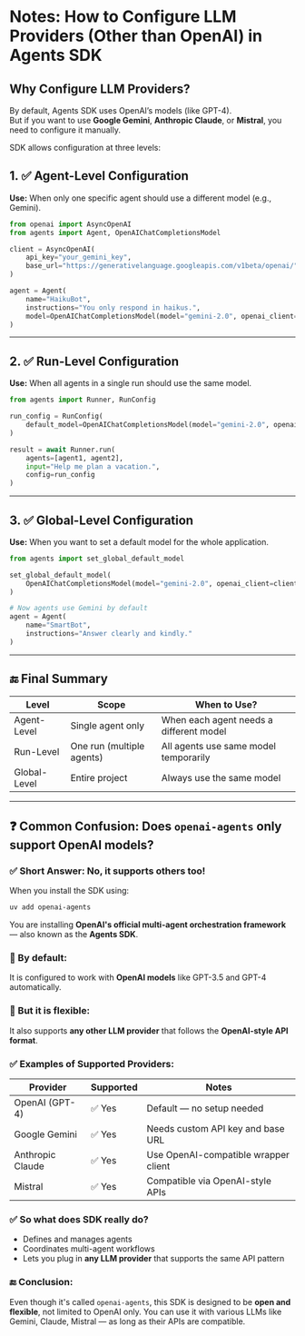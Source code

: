 # Notes: How to Configure LLM Providers (Other than OpenAI) in Agents SDK


##  Why Configure LLM Providers?
By default, Agents SDK uses OpenAI’s models (like GPT-4).  
But if you want to use **Google Gemini**, **Anthropic Claude**, or **Mistral**, you need to configure it manually.

SDK allows configuration at three levels:


## 1. ✅ Agent-Level Configuration

**Use:** When only one specific agent should use a different model (e.g., Gemini).

```python
from openai import AsyncOpenAI
from agents import Agent, OpenAIChatCompletionsModel

client = AsyncOpenAI(
    api_key="your_gemini_key",
    base_url="https://generativelanguage.googleapis.com/v1beta/openai/"
)

agent = Agent(
    name="HaikuBot",
    instructions="You only respond in haikus.",
    model=OpenAIChatCompletionsModel(model="gemini-2.0", openai_client=client)
)
```

---

## 2. ✅ Run-Level Configuration

**Use:** When all agents in a single run should use the same model.

```python
from agents import Runner, RunConfig

run_config = RunConfig(
    default_model=OpenAIChatCompletionsModel(model="gemini-2.0", openai_client=client)
)

result = await Runner.run(
    agents=[agent1, agent2],
    input="Help me plan a vacation.",
    config=run_config
)
```

---

## 3. ✅ Global-Level Configuration

**Use:** When you want to set a default model for the whole application.

```python
from agents import set_global_default_model

set_global_default_model(
    OpenAIChatCompletionsModel(model="gemini-2.0", openai_client=client)
)

# Now agents use Gemini by default
agent = Agent(
    name="SmartBot",
    instructions="Answer clearly and kindly."
)
```

---

## 🔚 Final Summary

| Level           | Scope                       | When to Use?                     |
|-----------------|-----------------------------|----------------------------------|
| Agent-Level     | Single agent only           | When each agent needs a different model |
| Run-Level       | One run (multiple agents)   | All agents use same model temporarily |
| Global-Level    | Entire project              | Always use the same model        |
---

## ❓ Common Confusion: Does `openai-agents` only support OpenAI models?

### ✅ Short Answer: No, it supports others too!

When you install the SDK using:

```bash
uv add openai-agents
```

You are installing **OpenAI's official multi-agent orchestration framework** — also known as the **Agents SDK**.

### 🔸 By default:
It is configured to work with **OpenAI models** like GPT-3.5 and GPT-4 automatically.

### 🔸 But it is flexible:
It also supports **any other LLM provider** that follows the **OpenAI-style API format**.

### ✅ Examples of Supported Providers:

| Provider            | Supported | Notes                                                |
|---------------------|-----------|------------------------------------------------------|
| OpenAI (GPT-4)      | ✅ Yes    | Default — no setup needed                            |
| Google Gemini       | ✅ Yes    | Needs custom API key and base URL                    |
| Anthropic Claude    | ✅ Yes    | Use OpenAI-compatible wrapper client                 |
| Mistral             | ✅ Yes    | Compatible via OpenAI-style APIs                     |

### ✅ So what does SDK really do?
- Defines and manages agents
- Coordinates multi-agent workflows
- Lets you plug in **any LLM provider** that supports the same API pattern

### 🔚 Conclusion:
Even though it's called `openai-agents`, this SDK is designed to be **open and flexible**, not limited to OpenAI only. You can 
use it with various LLMs like Gemini, Claude, Mistral — as long as their APIs are compatible.




